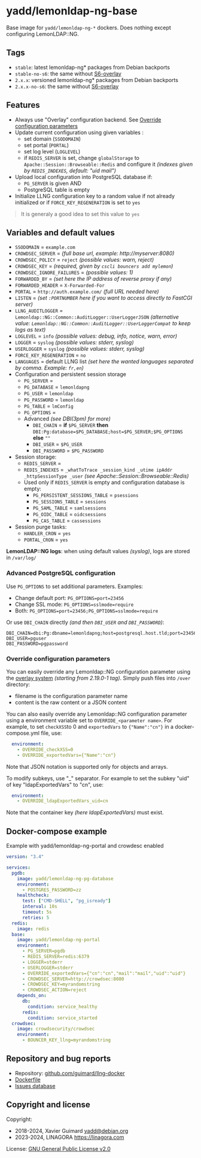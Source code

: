 # yadd/lemonldap-ng-base

Base image for `yadd/lemonldap-ng-*` dockers. Does nothing except configuring
LemonLDAP::NG.

## Tags

* `stable`: latest lemonldap-ng\* packages from Debian backports
* `stable-no-s6`: the same without [S6-overlay](https://github.com/just-containers/s6-overlay)
* `2.x.x`: versioned lemonldap-ng\* packages from Debian backports
* `2.x.x-no-s6`: the same without [S6-overlay](https://github.com/just-containers/s6-overlay)

## Features

* Always use "Overlay" configuration backend.
  See [Override configuration parameters](#override-configuration-parameters)
* Update current configuration using given variables :
  * set domain (`SSODOMAIN`)
  * set portal (`PORTAL`)
  * set log level (`LOGLEVEL`)
  * if `REDIS_SERVER` is set, change `globalStorage` to `Apache::Session::Browseable::Redis`
    and configure it _(indexes given by `REDIS_INDEXES`, default: "uid mail")_
* Upload local configuration into PostgreSQL database if:
  * `PG_SERVER` is given AND
  * PostgreSQL table is empty
* Initialize LLNG configuration key to a random value if not already initialized or if
  `FORCE_KEY_REGENERATION` is set to `yes`

> It is generaly a good idea to set this value to `yes`

## Variables and default values

* `SSODOMAIN` = `example.com`
* `CROWDSEC_SERVER` = _(full base url, example: http://myserver:8080)_
* `CROWDSEC_POLICY` = `reject` _(possible values: warn, reject)_
* `CROWDSEC_KEY` = _(required, given by `cscli bouncers add mylemon`)_
* `CROWDSEC_IGNORE_FAILURES` = _(possible values: <empty> 1)_
* `FORWARDED_BY` = _(set here the IP address of reverse proxy if any)_
* `FORWARDED_HEADER` = `X-Forwarded-For`
* `PORTAL` = `http://auth.example.com/` _(full URL needed here)_
* `LISTEN` = _(set `:PORTNUMBER` here if you want to access directly to FastCGI server)_
* `LLNG_AUDITLOGGER` = `Lemonldap::NG::Common::AuditLogger::UserLoggerJSON`
  _(alternative value: `Lemonldap::NG::Common::AuditLogger::UserLoggerCompat` to keep logs as text)_
* `LOGLEVEL` = `info` _(possible values: debug, info, notice, warn, error)_
* `LOGGER` = `syslog` _(possible values: stderr, syslog)_
* `USERLOGGER` = `syslog` _(possible values: stderr, syslog)_
* `FORCE_KEY_REGENERATION` = `no`
* `LANGUAGES` = default LLNG list _(set here the wanted languages separated by comma. Example: `fr,en`)_
* Configuration and persistent session storage
  * `PG_SERVER` =
  * `PG_DATABASE` = `lemonldapng`
  * `PG_USER` = `lemonldap`
  * `PG_PASSWORD` = `lemonldap`
  * `PG_TABLE` = `lmConfig`
  * `PG_OPTIONS` =
  * Advanced _(see DBI(3pm) for more)_
    * `DBI_CHAIN` = **if** `$PG_SERVER` **then** `DBI:Pg:database=$PG_DATABASE;host=$PG_SERVER;$PG_OPTIONS` **else** `""`
    * `DBI_USER` = `$PG_USER`
    * `DBI_PASSWORD` = `$PG_PASSWORD`
* Session storage:
  * `REDIS_SERVER` =
  * `REDIS_INDEXES` = `_whatToTrace _session_kind _utime ipAddr _httpSessionType _user` _(see Apache::Session::Browseable::Redis)_
  * Used only if `REDIS_SERVER` is empty and configuration database is empty:
    * `PG_PERSISTENT_SESSIONS_TABLE` = `psessions`
    * `PG_SESSIONS_TABLE` = `sessions`
    * `PG_SAML_TABLE` = `samlsessions`
    * `PG_OIDC_TABLE` = `oidcsessions`
    * `PG_CAS_TABLE` = `cassessions`
* Session purge tasks:
  * `HANDLER_CRON` = `yes`
  * `PORTAL_CRON` = `yes`

**LemonLDAP::NG logs**: when using default values _(syslog)_, logs are stored in `/var/log/`

### Advanced PostgreSQL configuration

Use `PG_OPTIONS` to set additional parameters. Examples:

 * Change default port: `PG_OPTIONS=port=23456`
 * Change SSL mode: `PG_OPTIONS=sslmode=require`
 * Both: `PG_OPTIONS=port=23456;PG_OPTIONS=sslmode=require`

Or use `DBI_CHAIN` directly _(and then `DBI_USER` and `DBI_PASSWORD`)_:

```
DBI_CHAIN=dbi:Pg:dbname=lemonldapng;host=postgresql.host.tld;port=23456;sslmode=require
DBI_USER=pguser
DBI_PASSWORD=pgpassword
```

### Override configuration parameters

You can easily override any Lemonldap::NG configuration parameter using the
[overlay system](https://lemonldap-ng.org/documentation/latest/overlayconfbackend.html)
_(starting from 2.19.0-1 tag)_. Simply push files into `/over` directory:
  * filename is the configuration parameter name
  * content is the raw content or a JSON content

You can also easily override any Lemonldap::NG configuration parameter using a
environment variable set to `OVERRIDE_<parameter name>`. For example, to set
`checkXSS`to 0 and `exportedVars` to `{"Name":"cn"}` in a docker-compose.yml
file, use:

```yaml
  environment:
    - OVERRIDE_checkXSS=0
    - OVERRIDE_exportedVars={"Name":"cn"}
```

Note that JSON notation is supported only for objects and arrays.

To modify subkeys, use "\_" separator. For example to set the subkey "uid" of
key "ldapExportedVars" to "cn", use:
```yaml
  environment:
    - OVERRIDE_ldapExportedVars_uid=cn
```

Note that the container key _(here ldapExportedVars)_ must exist.

## Docker-compose example

Example with yadd/lemonldap-ng-portal and crowdesc enabled

```yaml
version: "3.4"

services:
  pgdb:
    image: yadd/lemonldap-ng-pg-database
    environment:
      - POSTGRES_PASSWORD=zz
    healthcheck:
      test: ["CMD-SHELL", "pg_isready"]
      interval: 10s
      timeout: 5s
      retries: 5
  redis:
    image: redis
  base:
    image: yadd/lemonldap-ng-portal
    environment:
      - PG_SERVER=pgdb
      - REDIS_SERVER=redis:6379
      - LOGGER=stderr
      - USERLOGGER=stderr
      - OVERRIDE_exportedVars={"cn":"cn","mail":"mail","uid":"uid"}
      - CROWDSEC_SERVER=http://crowdsec:8080
      - CROWDSEC_KEY=myrandomstring
      - CROWDSEC_ACTION=reject
    depends_on:
      db:
        condition: service_healthy
      redis:
        condition: service_started
  crowdsec:
    image: crowdsecurity/crowdsec
    environment:
      - BOUNCER_KEY_llng=myrandomstring
```

## Repository and bug reports

* Repository: [github.com/guimard/llng-docker](https://github.com/guimard/llng-docker/tree/master/base)
* [Dockerfile](https://github.com/guimard/llng-docker/blob/master/base/Dockerfile)
* [Issues database](https://github.com/guimard/llng-docker/issues)

## Copyright and license

Copyright:
 * 2018-2024, Xavier Guimard <yadd@debian.org>
 * 2023-2024, LINAGORA <https://linagora.com>

License: [GNU General Public License v2.0](https://github.com/guimard/llng-docker/blob/master/LICENSE)
